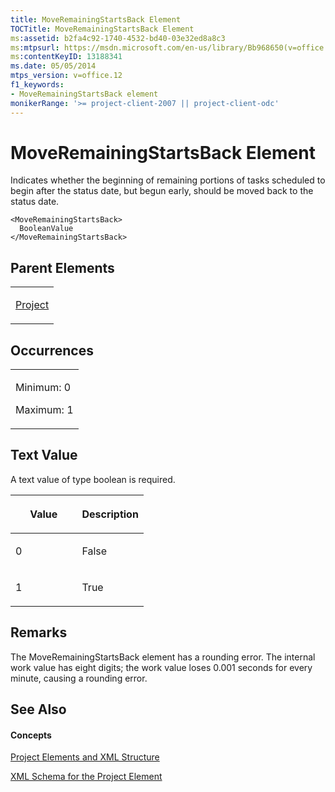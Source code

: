 ```yaml
---
title: MoveRemainingStartsBack Element
TOCTitle: MoveRemainingStartsBack Element
ms:assetid: b2fa4c92-1740-4532-bd40-03e32ed8a8c3
ms:mtpsurl: https://msdn.microsoft.com/en-us/library/Bb968650(v=office.12)
ms:contentKeyID: 13188341
ms.date: 05/05/2014
mtps_version: v=office.12
f1_keywords:
- MoveRemainingStartsBack element
monikerRange: '>= project-client-2007 || project-client-odc'
---
```


# MoveRemainingStartsBack Element




Indicates whether the beginning of remaining portions of tasks scheduled to begin after the status date, but begun early, should be moved back to the status date.

    <MoveRemainingStartsBack>
      BooleanValue
    </MoveRemainingStartsBack>

## Parent Elements

<table>
<colgroup>
<col style="width: 100%" />
</colgroup>
<tbody>
<tr class="odd">
<td><p><a href="bb968701(v=office.12).md">Project</a></p></td>
</tr>
</tbody>
</table>

## Occurrences

<table>
<colgroup>
<col style="width: 100%" />
</colgroup>
<tbody>
<tr class="odd">
<td><p>Minimum: 0</p>
<p>Maximum: 1</p></td>
</tr>
</tbody>
</table>

## Text Value

A text value of type boolean is required.

<table>
<colgroup>
<col style="width: 50%" />
<col style="width: 50%" />
</colgroup>
<thead>
<tr class="header">
<th><p>Value</p></th>
<th><p>Description</p></th>
</tr>
</thead>
<tbody>
<tr class="odd">
<td><p>0</p></td>
<td><p>False</p></td>
</tr>
<tr class="even">
<td><p>1</p></td>
<td><p>True</p></td>
</tr>
</tbody>
</table>

## Remarks

The MoveRemainingStartsBack element has a rounding error. The internal work value has eight digits; the work value loses 0.001 seconds for every minute, causing a rounding error.

## See Also

#### Concepts

[Project Elements and XML Structure](project-elements-and-xml-structure.md)

[XML Schema for the Project Element](xml-schema-for-the-project-element.md)

